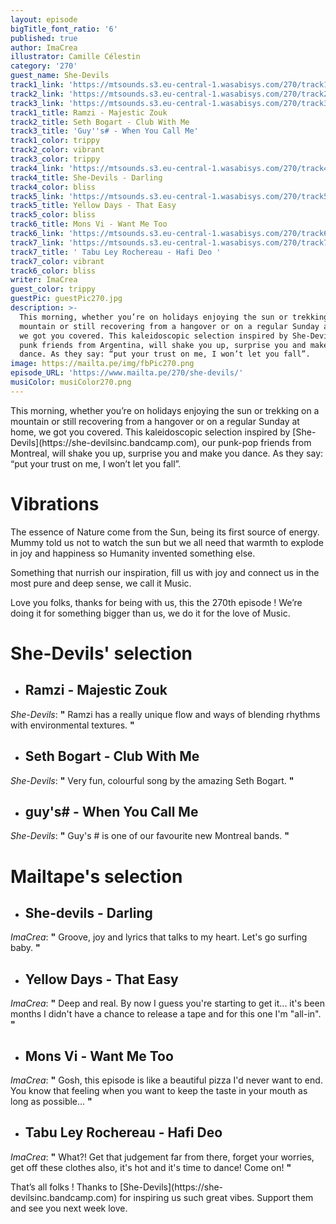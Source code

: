 ```yaml
---
layout: episode
bigTitle_font_ratio: '6'
published: true
author: ImaCrea
illustrator: Camille Célestin
category: '270'
guest_name: She-Devils
track1_link: 'https://mtsounds.s3.eu-central-1.wasabisys.com/270/track1.mp3'
track2_link: 'https://mtsounds.s3.eu-central-1.wasabisys.com/270/track2.mp3'
track3_link: 'https://mtsounds.s3.eu-central-1.wasabisys.com/270/track3.mp3'
track1_title: Ramzi - Majestic Zouk
track2_title: Seth Bogart - Club With Me
track3_title: 'Guy''s# - When You Call Me'
track1_color: trippy
track2_color: vibrant
track3_color: trippy
track4_link: 'https://mtsounds.s3.eu-central-1.wasabisys.com/270/track4.mp3'
track4_title: She-Devils - Darling
track4_color: bliss
track5_link: 'https://mtsounds.s3.eu-central-1.wasabisys.com/270/track5.mp3'
track5_title: Yellow Days - That Easy
track5_color: bliss
track6_title: Mons Vi - Want Me Too
track6_link: 'https://mtsounds.s3.eu-central-1.wasabisys.com/270/track6.mp3'
track7_link: 'https://mtsounds.s3.eu-central-1.wasabisys.com/270/track7.mp3'
track7_title: ' Tabu Ley Rochereau - Hafi Deo '
track7_color: vibrant
track6_color: bliss
writer: ImaCrea
guest_color: trippy
guestPic: guestPic270.jpg
description: >-
  This morning, whether you’re on holidays enjoying the sun or trekking on a
  mountain or still recovering from a hangover or on a regular Sunday at home,
  we got you covered. This kaleidoscopic selection inspired by She-Devils our
  punk friends from Argentina, will shake you up, surprise you and make you
  dance. As they say: “put your trust on me, I won’t let you fall”.
image: https://mailta.pe/img/fbPic270.png
episode_URL: 'https://www.mailta.pe/270/she-devils/'
musiColor: musiColor270.png
---
```


<p id="introduction">This morning, whether you’re on holidays enjoying the sun or trekking on a mountain or still recovering from a hangover or on a regular Sunday at home, we got you covered. This kaleidoscopic selection inspired by [She-Devils](https://she-devilsinc.bandcamp.com), our punk-pop friends from Montreal, will shake you up, surprise you and make you dance. As they say: “put your trust on me, I won’t let you fall”.
</p>

# Vibrations

The essence of Nature come from the Sun, being its first source of energy. Mummy told us not to watch the sun but we all need that warmth to explode in joy and happiness so Humanity invented something else. 

Something that nurrish our inspiration, fill us with joy and connect us in the most pure and deep sense, we call it Music. 

Love you folks, thanks for being with us, this the 270th episode ! We’re doing it for something bigger than us, we do it for the love of Music.

# **She-Devils' selection**

+ ## Ramzi - Majestic Zouk
_She-Devils_: **"** Ramzi has a really unique flow and ways of blending rhythms with environmental textures. **"**

+ ## Seth Bogart - Club With Me 
_She-Devils_: **"** Very fun, colourful song by the amazing Seth Bogart. **"**

+ ## guy's# - When You Call Me
_She-Devils_: **"** Guy's # is one of our favourite new Montreal bands. **"**


# Mailtape's selection

+ ## She-devils - Darling
_ImaCrea_: **"** Groove, joy and lyrics that talks to my heart. Let's go surfing baby. **"** 

+ ## Yellow Days - That Easy
_ImaCrea_: **"** Deep and real. By now I guess you're starting to get it... it's been months I didn't have a chance to release a tape and for this one I'm "all-in". **"**

+ ## Mons Vi - Want Me Too
_ImaCrea_: **"** Gosh, this episode is like a beautiful pizza I'd never want to end. You know that feeling when you want to keep the taste in your mouth as long as possible...  **"**

+ ## Tabu Ley Rochereau - Hafi Deo
_ImaCrea_: **"** What?! Get that judgement far from there, forget your worries, get off these clothes also, it's hot and it's time to dance! Come on! **"**


<p id="outroduction">That’s all folks ! Thanks to [She-Devils](https://she-devilsinc.bandcamp.com) for inspiring us such great vibes. Support them and see you next week love.</p>
